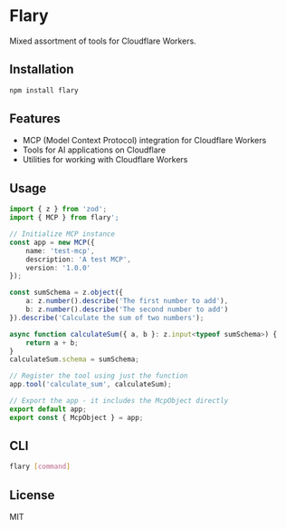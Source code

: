 # Flary

Mixed assortment of tools for Cloudflare Workers.

## Installation

```bash
npm install flary
```

## Features

- MCP (Model Context Protocol) integration for Cloudflare Workers
- Tools for AI applications on Cloudflare
- Utilities for working with Cloudflare Workers

## Usage

```typescript
import { z } from 'zod';
import { MCP } from flary';

// Initialize MCP instance
const app = new MCP({
	name: 'test-mcp',
	description: 'A test MCP',
	version: '1.0.0'
});

const sumSchema = z.object({
	a: z.number().describe('The first number to add'),
	b: z.number().describe('The second number to add')
}).describe('Calculate the sum of two numbers');

async function calculateSum({ a, b }: z.input<typeof sumSchema>) {
	return a + b;
}
calculateSum.schema = sumSchema;

// Register the tool using just the function
app.tool('calculate_sum', calculateSum);

// Export the app - it includes the McpObject directly
export default app;
export const { McpObject } = app;
```

## CLI

```bash
flary [command]
```

## License

MIT 
